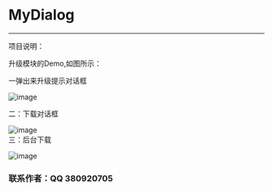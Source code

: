 ﻿MyDialog
===================
-----------------------------------
项目说明：<br />

  升级模块的Demo,如图所示：<br />

一弹出来升级提示对话框<br />

 ![image](https://github.com/cuiyue1988/MyDialog/raw/master/pic1.png)<br />
 
二：下载对话框<br />

 ![image](https://github.com/cuiyue1988/MyDialog/raw/master/pic2.png)<br />
 三：后台下载<br />

 ![image](https://github.com/cuiyue1988/MyDialog/raw/master/pic3.png)<br />
 

### 联系作者：QQ 380920705